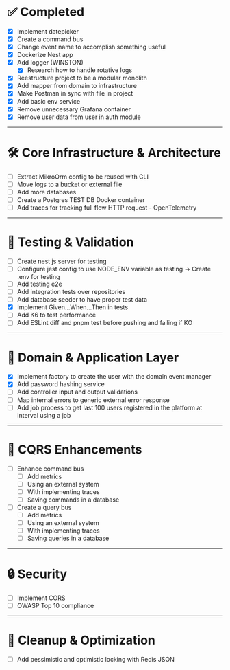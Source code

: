 # ✅ Completed

- [x] Implement datepicker
- [x] Create a command bus
- [x] Change event name to accomplish something useful
- [x] Dockerize Nest app
- [x] Add logger (WINSTON)
  - [x] Research how to handle rotative logs
- [x] Reestructure project to be a modular monolith
- [x] Add mapper from domain to infrastructure
- [x] Make Postman in sync with file in project
- [x] Add basic env service
- [x] Remove unnecessary Grafana container
- [x] Remove user data from user in auth module

---

# 🛠️ Core Infrastructure & Architecture

- [ ] Extract MikroOrm config to be reused with CLI
- [ ] Move logs to a bucket or external file
- [ ] Add more databases
- [ ] Create a Postgres TEST DB Docker container
- [ ] Add traces for tracking full flow HTTP request - OpenTelemetry

---

# 🧪 Testing & Validation

- [ ] Create nest js server for testing
- [ ] Configure jest config to use NODE_ENV variable as testing
  -> Create .env for testing
- [ ] Add testing e2e
- [ ] Add integration tests over repositories
- [ ] Add database seeder to have proper test data
- [x] Implement Given...When...Then in tests
- [ ] Add K6 to test performance
- [ ] Add ESLint diff and pnpm test before pushing and failing if KO

---

# 🧱 Domain & Application Layer

- [x] Implement factory to create the user with the domain event manager
- [x] Add password hashing service
- [ ] Add controller input and output validations
- [ ] Map internal errors to generic external error response
- [ ] Add job process to get last 100 users registered in the platform at interval using a job

---

# 🚦 CQRS Enhancements

- [ ] Enhance command bus
  - [ ] Add metrics
  - [ ] Using an external system
  - [ ] With implementing traces
  - [ ] Saving commands in a database

- [ ] Create a query bus
  - [ ] Add metrics
  - [ ] Using an external system
  - [ ] With implementing traces
  - [ ] Saving queries in a database

---

# 🔒 Security

- [ ] Implement CORS
- [ ] OWASP Top 10 compliance

---

# 🧹 Cleanup & Optimization

- [ ] Add pessimistic and optimistic locking with Redis JSON